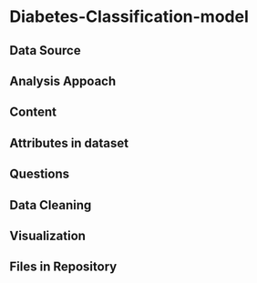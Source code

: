 # Diabetes-Classification-model

## Data Source


## Analysis Appoach


## Content

## Attributes in dataset

## Questions

## Data Cleaning


## Visualization 


## Files in Repository

